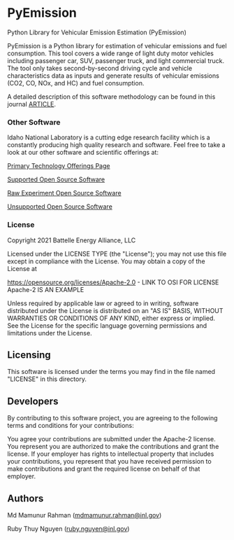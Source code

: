 # PyEmission
Python Library for Vehicular Emission Estimation (PyEmission)

PyEmission is a Python library for estimation of vehicular emissions and fuel consumption. This tool covers a wide range of light duty motor vehicles including passenger car, SUV, passenger truck, and light commercial truck. The tool only takes second-by-second driving cycle and vehicle characteristics data as inputs and generate results of vehicular emissions (CO2, CO, NOx, and HC) and fuel consumption.

A detailed description of this software methodology can be found in this journal [ARTICLE](https://doi.org/10.1016/j.jclepro.2021.128931).

 
### Other Software
Idaho National Laboratory is a cutting edge research facility which is a constantly producing high quality research and software. Feel free to take a look at our other software and scientific offerings at:

[Primary Technology Offerings Page](https://www.inl.gov/inl-initiatives/technology-deployment)

[Supported Open Source Software](https://github.com/idaholab)

[Raw Experiment Open Source Software](https://github.com/IdahoLabResearch)

[Unsupported Open Source Software](https://github.com/IdahoLabCuttingBoard)

### License

Copyright 2021 Battelle Energy Alliance, LLC

Licensed under the LICENSE TYPE (the "License");
you may not use this file except in compliance with the License.
You may obtain a copy of the License at

  https://opensource.org/licenses/Apache-2.0  - LINK TO OSI FOR LICENSE Apache-2 IS AN EXAMPLE

Unless required by applicable law or agreed to in writing, software
distributed under the License is distributed on an "AS IS" BASIS,
WITHOUT WARRANTIES OR CONDITIONS OF ANY KIND, either express or implied.
See the License for the specific language governing permissions and
limitations under the License.



Licensing
-----
This software is licensed under the terms you may find in the file named "LICENSE" in this directory.


Developers
-----
By contributing to this software project, you are agreeing to the following terms and conditions for your contributions:

You agree your contributions are submitted under the Apache-2 license. You represent you are authorized to make the contributions and grant the license. If your employer has rights to intellectual property that includes your contributions, you represent that you have received permission to make contributions and grant the required license on behalf of that employer.

Authors
-----
Md Mamunur Rahman (mdmamunur.rahman@inl.gov)

Ruby Thuy Nguyen (ruby.nguyen@inl.gov)
